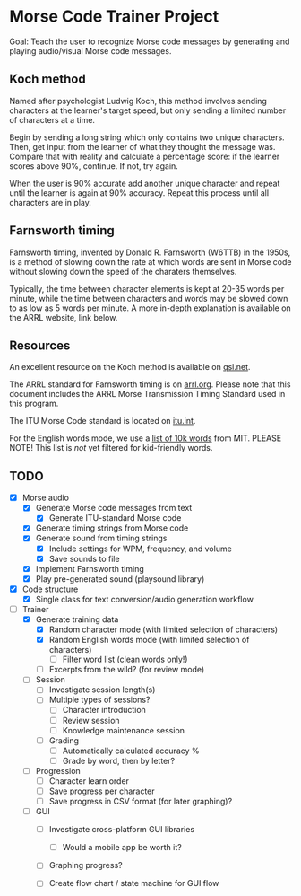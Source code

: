 # Morse Code Trainer Project

Goal: Teach the user to recognize Morse code messages by generating and playing audio/visual Morse code messages.

## Koch method

Named after psychologist Ludwig Koch, this method involves sending characters at the learner's target speed, but only sending a limited number of characters at a time. 

Begin by sending a long string which only contains two unique characters.
Then, get input from the learner of what they thought the message was.
Compare that with reality and calculate a percentage score: if the learner scores above 90%, continue. If not, try again.

When the user is 90% accurate add another unique character and repeat until the learner is again at 90% accuracy.
Repeat this process until all characters are in play.

## Farnsworth timing

Farnsworth timing, invented by Donald R. Farnsworth (W6TTB) in the 1950s, is a method of slowing down the rate at which words are sent in Morse code without slowing down the speed of the charaters themselves. 

Typically, the time between character elements is kept at 20-35 words per minute, while the time between characters and words may be slowed down to as low as 5 words per minute. A more in-depth explanation is available on the ARRL website, link below.

## Resources

An excellent resource on the Koch method is available on [qsl.net](https://www.qsl.net/n1irz/finley.morse.html).

The ARRL standard for Farnsworth timing is on [arrl.org](http://www.arrl.org/files/file/Technology/x9004008.pdf). 
Please note that this document includes the ARRL Morse Transmission Timing Standard used in this program.

The ITU Morse Code standard is located on [itu.int](https://www.itu.int/dms_pubrec/itu-r/rec/m/R-REC-M.1677-1-200910-I!!PDF-E.pdf).

For the English words mode, we use a [list of 10k words](https://www.mit.edu/~ecprice/wordlist.10000) from MIT. PLEASE NOTE! This list is *not* yet filtered for kid-friendly words.

## TODO
- [x] Morse audio
    - [x] Generate Morse code messages from text
        - [x] Generate ITU-standard Morse code
    - [x] Generate timing strings from Morse code
    - [x] Generate sound from timing strings
        - [x] Include settings for WPM, frequency, and volume
        - [x] Save sounds to file
    - [x] Implement Farnsworth timing
    - [x] Play pre-generated sound (playsound library)

- [x] Code structure
    - [x] Single class for text conversion/audio generation workflow

- [ ] Trainer
    - [x] Generate training data
        - [x] Random character mode (with limited selection of characters)
        - [x] Random English words mode (with limited selection of characters)
            - [ ] Filter word list (clean words only!)
        - [ ] Excerpts from the wild? (for review mode)
    - [ ] Session
        - [ ] Investigate session length(s)
        - [ ] Multiple types of sessions?
            - [ ] Character introduction
            - [ ] Review session
            - [ ] Knowledge maintenance session
        - [ ] Grading
            - [ ] Automatically calculated accuracy %
            - [ ] Grade by word, then by letter?
    - [ ] Progression
        - [ ] Character learn order
        - [ ] Save progress per character
        - [ ] Save progress in CSV format (for later graphing)?
    - [ ] GUI
        - [ ] Investigate cross-platform GUI libraries
            - [ ] Would a mobile app be worth it?
        - [ ] Graphing progress?
        - [ ] Create flow chart / state machine for GUI flow

